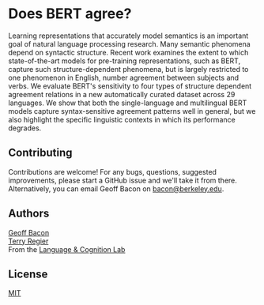 # Does BERT agree?

Learning representations that accurately model semantics is an important goal of
natural language processing research. Many semantic phenomena depend on syntactic
structure. Recent work examines the extent to which state-of-the-art models for
pre-training representations, such as BERT, capture such structure-dependent
phenomena, but is largely restricted to one phenomenon in English, number agreement
between subjects and verbs. We evaluate BERT's sensitivity to four types of structure
dependent agreement relations in a new automatically curated dataset across 29
languages. We show that both the single-language and multilingual BERT models capture
syntax-sensitive agreement patterns well in general, but we also highlight the
specific linguistic contexts in which its performance degrades.

## Contributing

Contributions are welcome! For any bugs, questions, suggested improvements, please
start a GitHub issue and we'll take it from there. Alternatively, you can email Geoff
Bacon on bacon@berkeley.edu.

## Authors
[Geoff Bacon](https://geoffbacon.github.io/)  
[Terry Regier](http://lclab.berkeley.edu/regier/)  
From the [Language & Cognition Lab](http://lclab.berkeley.edu/)

## License

[MIT](https://choosealicense.com/licenses/mit/)
